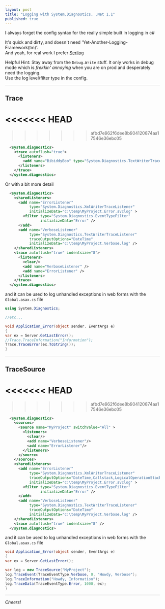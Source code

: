```yaml
---
layout: post
title: "Logging with System.Diagnostics, .Net 1.1"
published: true
---
```


I always forget the config syntax for the really simple built in logging in c#  

It's quick and dirty, and doesn't need 'Yet-Another-Logging-Framework(tm)'.  
And yeah, for real work I prefer [Serilog](https://serilog.net)

Helpful Hint: Stay away from the `Debug.Write` stuff. It only works in debug mode 
which is _frekkin' annoying_ when you are on prod and desperately need the logging.  
Use the log level/filter type in the config.

-----------
## Trace ##
<<<<<<< HEAD
=======

>>>>>>> afbd7e962f6dee8b904120874aa17546e36ebc05

```xml
  <system.diagnostics>
    <trace autoflush="true">
      <listeners>
        <add name="BibiddyBoo" type="System.Diagnostics.TextWriterTraceListener" initializeData="c:\temp\MyProject.log" />
      </listeners>
    </trace>
  </system.diagnostics> 
```

Or with a bit more detail
  
```xml
  <system.diagnostics>
    <sharedListeners>
      <add name="ErrorListener"
           type="System.Diagnostics.XmlWriterTraceListener"
           initializeData="c:\temp\MyProject.Error.svclog" >
        <filter type="System.Diagnostics.EventTypeFilter"
                initializeData="Error" />
      </add>
      <add name="VerboseListener"
           type="System.Diagnostics.TextWriterTraceListener"
           traceOutputOptions="DateTime"
           initializeData="c:\temp\MyProject.Verbose.log" />
    </sharedListeners>
    <trace autoflush="true" indentsize="8">
      <listeners>
        <clear/> 
        <add name="VerboseListener" />
        <add name="ErrorListener" />
      </listeners>
    </trace>
  </system.diagnostics>
  ```
 
  and it can be used to log unhandled exceptions in web forms with the `Global.asax.cs` file
  
  ```csharp
using System.Diagnostics;

//etc...

void Application_Error(object sender, EventArgs e)
{
  var ex = Server.GetLastError();
  //Trace.TraceInformation("Information");
  Trace.TraceError(ex.ToString());
}
```

-----------------
## TraceSource ##
<<<<<<< HEAD
=======


>>>>>>> afbd7e962f6dee8b904120874aa17546e36ebc05

```xml
  <system.diagnostics>
    <sources>
      <source name="MyProject" switchValue="All" >
        <listeners>
          <clear/>
          <add name="VerboseListener"/>
          <add name="ErrorListener"/>
        </listeners>
      </source>
    </sources>
    <sharedListeners>
      <add name="ErrorListener"
           type="System.Diagnostics.XmlWriterTraceListener"
           traceOutputOptions="DateTime,Callstack,LogicalOperationStack,ProcessId,ThreadId,Timestamp"
           initializeData="c:\temp\MyProject.Error.svclog" >
        <filter type="System.Diagnostics.EventTypeFilter"
                initializeData="Error" />
      </add>
      <add name="VerboseListener"
           type="System.Diagnostics.TextWriterTraceListener"
           traceOutputOptions="DateTime"
           initializeData="c:\temp\MyProject.Verbose.log" />
    </sharedListeners>
    <trace autoflush="true" indentsize="8" />
  </system.diagnostics>
  ```
  
  and it can be used to log unhandled exceptions in web forms with the `Global.asax.cs` file
  
  ```csharp
void Application_Error(object sender, EventArgs e)
{
  var ex = Server.GetLastError();

  var log = new TraceSource("MyProject");
  log.TraceEvent(TraceEventType.Verbose, 0, "Howdy, Verbose");
  log.TraceInformation("Howdy, Information");
  log.TraceData(TraceEventType.Error, 1000, ex);
}
```

----------------------------------------
_Cheers!_
